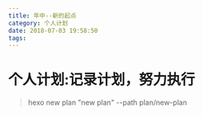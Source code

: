 ```yaml
---
title: 年中--新的起点
category: 个人计划
date: 2018-07-03 19:58:50
tags:
---
```


# 个人计划:记录计划，努力执行
> hexo new plan "new plan" --path plan/new-plan